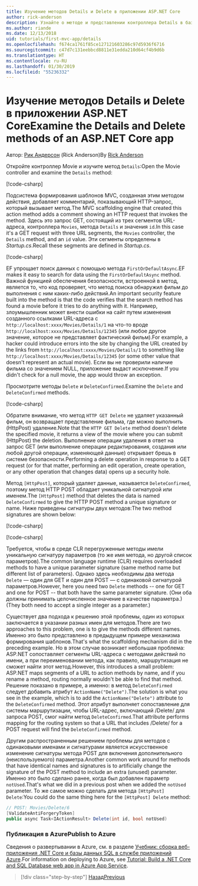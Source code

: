 ```yaml
---
title: Изучение методов Details и Delete в приложении ASP.NET Core
author: rick-anderson
description: Узнайте о методе и представлении контроллера Details в базовом приложении ASP.NET Core MVC.
ms.author: riande
ms.date: 12/13/2018
uid: tutorials/first-mvc-app/details
ms.openlocfilehash: f674ca1761f85ce127121603286c97d5936f6716
ms.sourcegitcommit: c47d7c131eebbcd8811e31edda210d64cf4b9d6b
ms.translationtype: HT
ms.contentlocale: ru-RU
ms.lasthandoff: 01/30/2019
ms.locfileid: "55236332"
---
```

# <a name="examine-the-details-and-delete-methods-of-an-aspnet-core-app"></a><span data-ttu-id="b5dc0-103">Изучение методов Details и Delete в приложении ASP.NET Core</span><span class="sxs-lookup"><span data-stu-id="b5dc0-103">Examine the Details and Delete methods of an ASP.NET Core app</span></span>

<span data-ttu-id="b5dc0-104">Автор: [Рик Андерсон](https://twitter.com/RickAndMSFT) (Rick Anderson)</span><span class="sxs-lookup"><span data-stu-id="b5dc0-104">By [Rick Anderson](https://twitter.com/RickAndMSFT)</span></span>

<span data-ttu-id="b5dc0-105">Откройте контроллер Movie и изучите метод `Details`:</span><span class="sxs-lookup"><span data-stu-id="b5dc0-105">Open the Movie controller and examine the `Details` method:</span></span>

[!code-csharp[](start-mvc/sample/MvcMovie22/Controllers/MoviesController.cs?name=snippet_details)]

<span data-ttu-id="b5dc0-106">Подсистема формирования шаблонов MVC, созданная этим методом действия, добавляет комментарий, показывающий HTTP-запрос, который вызывает метод.</span><span class="sxs-lookup"><span data-stu-id="b5dc0-106">The MVC scaffolding engine that created this action method adds a comment showing an HTTP request that invokes the method.</span></span> <span data-ttu-id="b5dc0-107">Здесь это запрос GET, состоящий из трех сегментов URL-адреса, контроллера `Movies`, метода `Details` и значения `id`.</span><span class="sxs-lookup"><span data-stu-id="b5dc0-107">In this case it's a GET request with three URL segments, the `Movies` controller, the `Details` method, and an `id` value.</span></span> <span data-ttu-id="b5dc0-108">Эти сегменты определены в *Startup.cs*.</span><span class="sxs-lookup"><span data-stu-id="b5dc0-108">Recall these segments are defined in *Startup.cs*.</span></span>

[!code-csharp[](start-mvc/sample/MvcMovie/Startup.cs?highlight=5&name=snippet_1)]

<span data-ttu-id="b5dc0-109">EF упрощает поиск данных с помощью метода `FirstOrDefaultAsync`.</span><span class="sxs-lookup"><span data-stu-id="b5dc0-109">EF makes it easy to search for data using the `FirstOrDefaultAsync` method.</span></span> <span data-ttu-id="b5dc0-110">Важной функцией обеспечения безопасности, встроенной в метод, является то, что код проверяет, что метод поиска обнаружил фильм до выполнения с ним каких-либо действий.</span><span class="sxs-lookup"><span data-stu-id="b5dc0-110">An important security feature built into the method is that the code verifies that the search method has found a movie before it tries to do anything with it.</span></span> <span data-ttu-id="b5dc0-111">Например, злоумышленник может внести ошибки на сайт путем изменения созданного ссылками URL-адреса с `http://localhost:xxxx/Movies/Details/1` на что-то вроде `http://localhost:xxxx/Movies/Details/12345` (или любое другое значение, которое не представляет фактический фильм).</span><span class="sxs-lookup"><span data-stu-id="b5dc0-111">For example, a hacker could introduce errors into the site by changing the URL created by the links from `http://localhost:xxxx/Movies/Details/1` to something like  `http://localhost:xxxx/Movies/Details/12345` (or some other value that doesn't represent an actual movie).</span></span> <span data-ttu-id="b5dc0-112">Если вы не проверили наличие фильма со значением NULL, приложение выдаст исключение.</span><span class="sxs-lookup"><span data-stu-id="b5dc0-112">If you didn't check for a null movie, the app would throw an exception.</span></span>

<span data-ttu-id="b5dc0-113">Просмотрите методы `Delete` и `DeleteConfirmed`.</span><span class="sxs-lookup"><span data-stu-id="b5dc0-113">Examine the `Delete` and `DeleteConfirmed` methods.</span></span>

[!code-csharp[](start-mvc/sample/MvcMovie22/Controllers/MoviesController.cs?name=snippet_delete)]

<span data-ttu-id="b5dc0-114">Обратите внимание, что метод `HTTP GET Delete` не удаляет указанный фильм, он возвращает представление фильма, где можно выполнить (HttpPost) удаление.</span><span class="sxs-lookup"><span data-stu-id="b5dc0-114">Note that the `HTTP GET Delete` method doesn't delete the specified movie, it returns a view of the movie where you can submit (HttpPost) the deletion.</span></span> <span data-ttu-id="b5dc0-115">Выполнение операции удаления в ответ на запрос GET (или выполнение операции редактирования, создания или любой другой операции, изменяющей данные) открывает брешь в системе безопасности.</span><span class="sxs-lookup"><span data-stu-id="b5dc0-115">Performing a delete operation in response to a GET request (or for that matter, performing an edit operation, create operation, or any other operation that changes data) opens up a security hole.</span></span>

<span data-ttu-id="b5dc0-116">Метод `[HttpPost]`, который удаляет данные, называется `DeleteConfirmed`, поэтому метод HTTP POST обладает уникальной сигнатурой или именем.</span><span class="sxs-lookup"><span data-stu-id="b5dc0-116">The `[HttpPost]` method that deletes the data is named `DeleteConfirmed` to give the HTTP POST method a unique signature or name.</span></span> <span data-ttu-id="b5dc0-117">Ниже приведены сигнатуры двух методов:</span><span class="sxs-lookup"><span data-stu-id="b5dc0-117">The two method signatures are shown below:</span></span>

[!code-csharp[](start-mvc/sample/MvcMovie/Controllers/MoviesController.cs?name=snippet_delete2)]

[!code-csharp[](start-mvc/sample/MvcMovie/Controllers/MoviesController.cs?name=snippet_delete3)]

<span data-ttu-id="b5dc0-118">Требуется, чтобы в среде CLR перегруженные методы имели уникальную сигнатуру параметров (то же имя метода, но другой список параметров).</span><span class="sxs-lookup"><span data-stu-id="b5dc0-118">The common language runtime (CLR) requires overloaded methods to have a unique parameter signature (same method name but different list of parameters).</span></span> <span data-ttu-id="b5dc0-119">Однако здесь необходимы два метода `Delete` — один для GET и один для POST — с одинаковой сигнатурой параметров.</span><span class="sxs-lookup"><span data-stu-id="b5dc0-119">However, here you need two `Delete` methods -- one for GET and one for POST -- that both have the same parameter signature.</span></span> <span data-ttu-id="b5dc0-120">(Они оба должны принимать целочисленное значение в качестве параметра.)</span><span class="sxs-lookup"><span data-stu-id="b5dc0-120">(They both need to accept a single integer as a parameter.)</span></span>

<span data-ttu-id="b5dc0-121">Существует два подхода к решению этой проблемы, один из которых заключается в указании разных имен для методов.</span><span class="sxs-lookup"><span data-stu-id="b5dc0-121">There are two approaches to this problem, one is to give the methods different names.</span></span> <span data-ttu-id="b5dc0-122">Именно это было представлено в предыдущем примере механизма формирования шаблонов.</span><span class="sxs-lookup"><span data-stu-id="b5dc0-122">That's what the scaffolding mechanism did in the preceding example.</span></span> <span data-ttu-id="b5dc0-123">Но в этом случае возникает небольшая проблема: ASP.NET сопоставляет сегменты URL-адреса с методами действий по имени, а при переименовании метода, как правило, маршрутизация не сможет найти этот метод.</span><span class="sxs-lookup"><span data-stu-id="b5dc0-123">However, this introduces a small problem: ASP.NET maps segments of a URL to action methods by name, and if you rename a method, routing normally wouldn't be able to find that method.</span></span> <span data-ttu-id="b5dc0-124">Решение показано в примере, а именно: в метод `DeleteConfirmed` следует добавить атрибут `ActionName("Delete")`.</span><span class="sxs-lookup"><span data-stu-id="b5dc0-124">The solution is what you see in the example, which is to add the `ActionName("Delete")` attribute to the `DeleteConfirmed` method.</span></span> <span data-ttu-id="b5dc0-125">Этот атрибут выполняет сопоставление для системы маршрутизации, чтобы URL-адрес, включающий /Delete/ для запроса POST, смог найти метод `DeleteConfirmed`.</span><span class="sxs-lookup"><span data-stu-id="b5dc0-125">That attribute performs mapping for the routing system so that a URL that includes /Delete/ for a POST request will find the `DeleteConfirmed` method.</span></span>

<span data-ttu-id="b5dc0-126">Другим распространенным решением проблемы для методов с одинаковыми именами и сигнатурами является искусственное изменение сигнатуры метода POST для включения дополнительного (неиспользуемого) параметра.</span><span class="sxs-lookup"><span data-stu-id="b5dc0-126">Another common work around for methods that have identical names and signatures is to artificially change the signature of the POST method to include an extra (unused) parameter.</span></span> <span data-ttu-id="b5dc0-127">Именно это было сделано ранее, когда был добавлен параметр `notUsed`.</span><span class="sxs-lookup"><span data-stu-id="b5dc0-127">That's what we did in a previous post when we added the `notUsed` parameter.</span></span> <span data-ttu-id="b5dc0-128">То же самое можно сделать для метода `[HttpPost] Delete`:</span><span class="sxs-lookup"><span data-stu-id="b5dc0-128">You could do the same thing here for the `[HttpPost] Delete` method:</span></span>

```csharp
// POST: Movies/Delete/6
[ValidateAntiForgeryToken]
public async Task<IActionResult> Delete(int id, bool notUsed)
```

### <a name="publish-to-azure"></a><span data-ttu-id="b5dc0-129">Публикация в Azure</span><span class="sxs-lookup"><span data-stu-id="b5dc0-129">Publish to Azure</span></span>

<span data-ttu-id="b5dc0-130">Сведения о развертывании в Azure, см. в разделе [Учебник: сборка веб-приложения .NET Core и базы данных SQL в службе приложений Azure](/azure/app-service/app-service-web-tutorial-dotnetcore-sqldb).</span><span class="sxs-lookup"><span data-stu-id="b5dc0-130">For information on deploying to Azure, see [Tutorial: Build a .NET Core and SQL Database web app in Azure App Service](/azure/app-service/app-service-web-tutorial-dotnetcore-sqldb).</span></span>

> [!div class="step-by-step"]
> [<span data-ttu-id="b5dc0-131">Назад</span><span class="sxs-lookup"><span data-stu-id="b5dc0-131">Previous</span></span>](validation.md)
